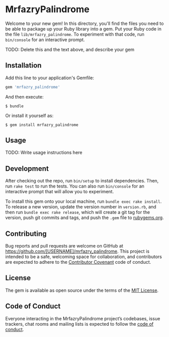# MrfazryPalindrome

Welcome to your new gem! In this directory, you'll find the files you need to be able to package up your Ruby library into a gem. Put your Ruby code in the file `lib/mrfazry_palindrome`. To experiment with that code, run `bin/console` for an interactive prompt.

TODO: Delete this and the text above, and describe your gem

## Installation

Add this line to your application's Gemfile:

```ruby
gem 'mrfazry_palindrome'
```

And then execute:

    $ bundle

Or install it yourself as:

    $ gem install mrfazry_palindrome

## Usage

TODO: Write usage instructions here

## Development

After checking out the repo, run `bin/setup` to install dependencies. Then, run `rake test` to run the tests. You can also run `bin/console` for an interactive prompt that will allow you to experiment.

To install this gem onto your local machine, run `bundle exec rake install`. To release a new version, update the version number in `version.rb`, and then run `bundle exec rake release`, which will create a git tag for the version, push git commits and tags, and push the `.gem` file to [rubygems.org](https://rubygems.org).

## Contributing

Bug reports and pull requests are welcome on GitHub at https://github.com/[USERNAME]/mrfazry_palindrome. This project is intended to be a safe, welcoming space for collaboration, and contributors are expected to adhere to the [Contributor Covenant](http://contributor-covenant.org) code of conduct.

## License

The gem is available as open source under the terms of the [MIT License](https://opensource.org/licenses/MIT).

## Code of Conduct

Everyone interacting in the MrfazryPalindrome project’s codebases, issue trackers, chat rooms and mailing lists is expected to follow the [code of conduct](https://github.com/[USERNAME]/mrfazry_palindrome/blob/master/CODE_OF_CONDUCT.md).
